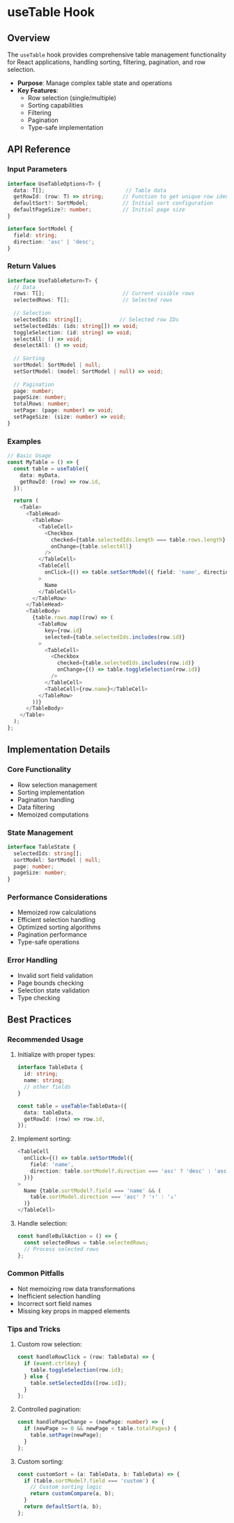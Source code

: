 # useTable Hook

## Overview
The `useTable` hook provides comprehensive table management functionality for React applications, handling sorting, filtering, pagination, and row selection.

- **Purpose**: Manage complex table state and operations
- **Key Features**:
  - Row selection (single/multiple)
  - Sorting capabilities
  - Filtering
  - Pagination
  - Type-safe implementation

## API Reference

### Input Parameters
```typescript
interface UseTableOptions<T> {
  data: T[];                          // Table data
  getRowId: (row: T) => string;      // Function to get unique row identifier
  defaultSort?: SortModel;           // Initial sort configuration
  defaultPageSize?: number;          // Initial page size
}

interface SortModel {
  field: string;
  direction: 'asc' | 'desc';
}
```

### Return Values
```typescript
interface UseTableReturn<T> {
  // Data
  rows: T[];                         // Current visible rows
  selectedRows: T[];                 // Selected rows
  
  // Selection
  selectedIds: string[];            // Selected row IDs
  setSelectedIds: (ids: string[]) => void;
  toggleSelection: (id: string) => void;
  selectAll: () => void;
  deselectAll: () => void;
  
  // Sorting
  sortModel: SortModel | null;
  setSortModel: (model: SortModel | null) => void;
  
  // Pagination
  page: number;
  pageSize: number;
  totalRows: number;
  setPage: (page: number) => void;
  setPageSize: (size: number) => void;
}
```

### Examples

```typescript
// Basic Usage
const MyTable = () => {
  const table = useTable({
    data: myData,
    getRowId: (row) => row.id,
  });

  return (
    <Table>
      <TableHead>
        <TableRow>
          <TableCell>
            <Checkbox
              checked={table.selectedIds.length === table.rows.length}
              onChange={table.selectAll}
            />
          </TableCell>
          <TableCell
            onClick={() => table.setSortModel({ field: 'name', direction: 'asc' })}
          >
            Name
          </TableCell>
        </TableRow>
      </TableHead>
      <TableBody>
        {table.rows.map((row) => (
          <TableRow
            key={row.id}
            selected={table.selectedIds.includes(row.id)}
          >
            <TableCell>
              <Checkbox
                checked={table.selectedIds.includes(row.id)}
                onChange={() => table.toggleSelection(row.id)}
              />
            </TableCell>
            <TableCell>{row.name}</TableCell>
          </TableRow>
        ))}
      </TableBody>
    </Table>
  );
};
```

## Implementation Details

### Core Functionality
- Row selection management
- Sorting implementation
- Pagination handling
- Data filtering
- Memoized computations

### State Management
```typescript
interface TableState {
  selectedIds: string[];
  sortModel: SortModel | null;
  page: number;
  pageSize: number;
}
```

### Performance Considerations
- Memoized row calculations
- Efficient selection handling
- Optimized sorting algorithms
- Pagination performance
- Type-safe operations

### Error Handling
- Invalid sort field validation
- Page bounds checking
- Selection state validation
- Type checking

## Best Practices

### Recommended Usage
1. Initialize with proper types:
   ```typescript
   interface TableData {
     id: string;
     name: string;
     // other fields
   }
   
   const table = useTable<TableData>({
     data: tableData,
     getRowId: (row) => row.id,
   });
   ```

2. Implement sorting:
   ```typescript
   <TableCell
     onClick={() => table.setSortModel({
       field: 'name',
       direction: table.sortModel?.direction === 'asc' ? 'desc' : 'asc'
     })}
   >
     Name {table.sortModel?.field === 'name' && (
       table.sortModel.direction === 'asc' ? '↑' : '↓'
     )}
   </TableCell>
   ```

3. Handle selection:
   ```typescript
   const handleBulkAction = () => {
     const selectedRows = table.selectedRows;
     // Process selected rows
   };
   ```

### Common Pitfalls
- Not memoizing row data transformations
- Inefficient selection handling
- Incorrect sort field names
- Missing key props in mapped elements

### Tips and Tricks
1. Custom row selection:
   ```typescript
   const handleRowClick = (row: TableData) => {
     if (event.ctrlKey) {
       table.toggleSelection(row.id);
     } else {
       table.setSelectedIds([row.id]);
     }
   };
   ```

2. Controlled pagination:
   ```typescript
   const handlePageChange = (newPage: number) => {
     if (newPage >= 0 && newPage < table.totalPages) {
       table.setPage(newPage);
     }
   };
   ```

3. Custom sorting:
   ```typescript
   const customSort = (a: TableData, b: TableData) => {
     if (table.sortModel?.field === 'custom') {
       // Custom sorting logic
       return customCompare(a, b);
     }
     return defaultSort(a, b);
   };
   ```
